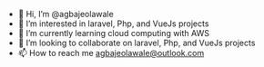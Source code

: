 - 👋 Hi, I’m @agbajeolawale
- 👀 I’m interested in laravel, Php, and VueJs projects
- 🌱 I’m currently learning cloud computing with AWS 
- 💞️ I’m looking to collaborate on laravel, Php, and VueJs projects
- 📫 How to reach me agbajeolawale@outlook.com

<!---
agbajeolawale/agbajeolawale is a ✨ special ✨ repository because its `README.md` (this file) appears on your GitHub profile.
You can click the Preview link to take a look at your changes.
--->
